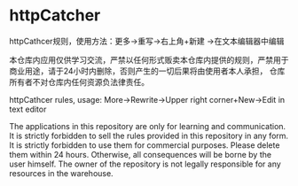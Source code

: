 # httpCatcher
httpCathcer规则，使用方法：更多->重写->右上角+新建 ->在文本编辑器中编辑

本仓库内应用仅供学习交流，严禁以任何形式贩卖本仓库内提供的规则，严禁用于商业用途，请于24小时内删除，否则产生的一切后果将由使用者本人承担， 仓库所有者不对仓库内任何资源负法律责任。

httpCathcer rules, usage: More->Rewrite->Upper right corner+New->Edit in text editor

The applications in this repository are only for learning and communication. It is strictly forbidden to sell the rules provided in this repository in any form. It is strictly forbidden to use them for commercial purposes. Please delete them within 24 hours. Otherwise, all consequences will be borne by the user himself. The owner of the repository is not legally responsible for any resources in the warehouse.
